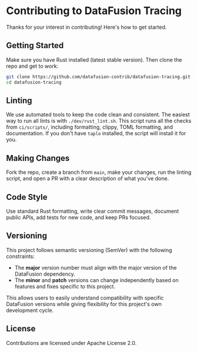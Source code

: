 # Contributing to DataFusion Tracing

Thanks for your interest in contributing! Here's how to get started.

## Getting Started

Make sure you have Rust installed (latest stable version). Then clone the repo and get to work:

```bash
git clone https://github.com/datafusion-contrib/datafusion-tracing.git
cd datafusion-tracing
```

## Linting

We use automated tools to keep the code clean and consistent. The easiest way to run all lints is with `./dev/rust_lint.sh`. This script runs all the checks from `ci/scripts/`, including formatting, clippy, TOML formatting, and documentation. If you don't have `taplo` installed, the script will install it for you.

## Making Changes

Fork the repo, create a branch from `main`, make your changes, run the linting script, and open a PR with a clear description of what you've done.

## Code Style

Use standard Rust formatting, write clear commit messages, document public APIs, add tests for new code, and keep PRs focused.

## Versioning

This project follows semantic versioning (SemVer) with the following constraints:

- The **major** version number must align with the major version of the DataFusion dependency.
- The **minor** and **patch** versions can change independently based on features and fixes specific to this project.

This allows users to easily understand compatibility with specific DataFusion versions while giving flexibility for this project's own development cycle.

## License

Contributions are licensed under Apache License 2.0. 